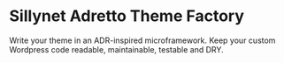 # Sillynet Adretto Theme Factory

Write your theme in an ADR-inspired microframework. Keep your custom Wordpress
code readable, maintainable, testable and DRY.
